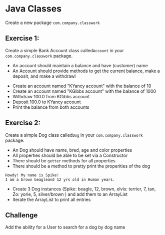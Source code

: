 # Java Classes

Create a new package ```com.company.classwork```

## Exercise 1:
Create a simple Bank Account class called```Account``` in your ```com.company.classwork``` package.

* An account should maintain a balance and have (customer) name
* An Account should provide methods to get the current balance, make a deposit, and make a withdrawl

- Create an account named "KYancy account" with the balance of 10
- Create an account named "KGibbs account" with the balance of 1000
- Withdraw 100.0 from KGibbs account
- Deposit 100.0 to KYancy account
- Print the balance from both accounts

## Exercise 2:
Create a simple Dog class called```Dog``` in your ```com.company.classwork``` package.

* An Dog should have name, bred, age and color properties
* All properties should be able to be set via a Constructor
* There should be ```getter``` methods for all properties
* There should be a method to pretty print the properities of the dog 
```
Howdy! My name is Spike!
I am a brown beagleand 12 yrs old in Human years.
```
- Create 3 Dog instances (Spike: beagle, 12, brown, elvis: terrier, 7, tan, Zo: yorie, 5, silver/brown ) and add them to an ArrayList
- Iterate the ArrayList to print all entries

## Challenge
Add the ability for a User to search for a dog by dog name
